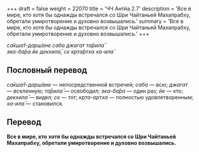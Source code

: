 +++
draft = false
weight = 22070
title = 'ЧЧ Антйа 2.7'
description = 'Все в мире, кто хотя бы однажды встречался со Шри Чайтаньей Махапрабху, обретали умиротворение и духовно возвышались.'
summary = 'Все в мире, кто хотя бы однажды встречался со Шри Чайтаньей Махапрабху, обретали умиротворение и духовно возвышались.'
+++

_са̄кша̄т-дарш́ане саба джагат та̄рила̄  
эка-ба̄ра йе декхила̄, се кр̣та̄ртха ха-ила̄_

## Пословный перевод

_са̄кша̄т_\-_дарш́ане_ — непосредственной встречей; _саба_ — всю; _джагат_ — вселенную; _та̄рила̄_ — освободил; _эка_\-_ба̄ра_ — один раз; _йе_ — кто; _декхила̄_ — видел; _се_ — тот; _кр̣та_\-_артха_ — полностью удовлетворенным; _ха_\-_ила̄_ — становился.

## Перевод

**Все в мире, кто хотя бы однажды встречался со Шри Чайтаньей Махапрабху, обретали умиротворение и духовно возвышались.**
